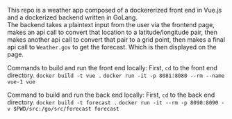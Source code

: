 This repo is a weather app composed of a dockererized front end in Vue.js and a dockerized backend written in GoLang.  
The backend takes a plaintext input from the user via the frontend page, makes an api call to convert that location to a latitude/longitude pair, then makes another api call to convert that pair to a grid point, then makes a final api call to `Weather.gov` to get the forecast.  Which is then displayed on the page.

Commands to build and run the front end locally:
First, `cd` to the front end directory.
`docker build -t vue .`
`docker run -it -p 8081:8080 --rm --name vue-1 vue`

Command to build and run the back end locally:
First, `cd` to the back end directory.
`docker build -t forecast .`
`docker run -it --rm -p 8090:8090 -v $PWD/src:/go/src/forecast forecast`
